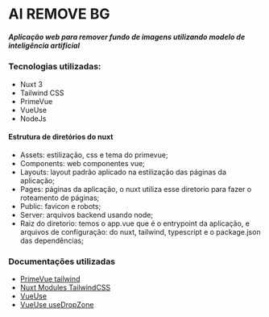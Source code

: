 # AI REMOVE BG

##### Aplicação web para remover fundo de imagens utilizando modelo de inteligência artificial

### Tecnologias utilizadas:
- Nuxt 3
- Tailwind CSS
- PrimeVue
- VueUse
- NodeJs

#### Estrutura de diretórios do nuxt
- Assets: estilização, css e tema do primevue;
- Components: web componentes vue;
- Layouts: layout padrão aplicado na estilização das páginas da aplicação;
- Pages: páginas da aplicação, o nuxt utiliza esse diretorio para fazer o roteamento de páginas;
- Public: favicon e robots;
- Server: arquivos backend usando node;
- Raiz do diretorio: temos o app.vue que é o entrypoint da aplicação, e arquivos de configuração: do nuxt, tailwind, typescript e o package.json das dependências;

### Documentações utilizadas
- [PrimeVue tailwind](https://tailwind.primevue.org/)
- [Nuxt Modules TailwindCSS](https://nuxt.com/modules/tailwindcss)
- [VueUse](https://vueuse.org/guide/)
- [VueUse useDropZone](https://vueuse.org/core/useDropZone/)